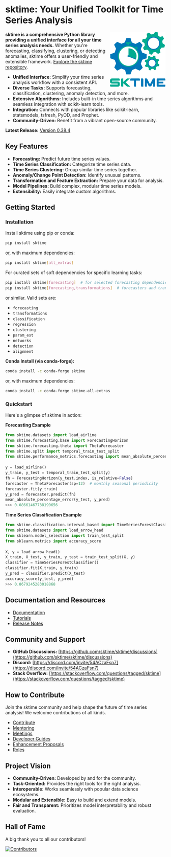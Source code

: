 <!-- README.md -->

# sktime: Your Unified Toolkit for Time Series Analysis

<a href="https://www.sktime.net">
    <img src="https://github.com/sktime/sktime/blob/main/docs/source/images/sktime-logo.svg" width="175" align="right" alt="sktime logo"/>
</a>

**sktime is a comprehensive Python library providing a unified interface for all your time series analysis needs.**  Whether you're forecasting, classifying, clustering, or detecting anomalies, sktime offers a user-friendly and extensible framework. [Explore the sktime repository](https://github.com/sktime/sktime).

*   **Unified Interface:** Simplify your time series analysis workflow with a consistent API.
*   **Diverse Tasks:**  Supports forecasting, classification, clustering, anomaly detection, and more.
*   **Extensive Algorithms:** Includes built-in time series algorithms and seamless integration with scikit-learn tools.
*   **Integration:** Connects with popular libraries like scikit-learn, statsmodels, tsfresh, PyOD, and Prophet.
*   **Community-Driven:** Benefit from a vibrant open-source community.

**Latest Release:** [Version 0.38.4](https://www.sktime.net/en/latest/changelog.html)

## Key Features

*   **Forecasting:**  Predict future time series values.
*   **Time Series Classification:** Categorize time series data.
*   **Time Series Clustering:** Group similar time series together.
*   **Anomaly/Change Point Detection:** Identify unusual patterns.
*   **Transformation and Feature Extraction:**  Prepare your data for analysis.
*   **Model Pipelines:**  Build complex, modular time series models.
*   **Extensibility:** Easily integrate custom algorithms.

## Getting Started

### Installation

Install sktime using pip or conda:

```bash
pip install sktime
```

or, with maximum dependencies:

```bash
pip install sktime[all_extras]
```

For curated sets of soft dependencies for specific learning tasks:

```bash
pip install sktime[forecasting]  # for selected forecasting dependencies
pip install sktime[forecasting,transformations]  # forecasters and transformers
```

or similar. Valid sets are:

* `forecasting`
* `transformations`
* `classification`
* `regression`
* `clustering`
* `param_est`
* `networks`
* `detection`
* `alignment`

**Conda Install (via conda-forge):**

```bash
conda install -c conda-forge sktime
```

or, with maximum dependencies:

```bash
conda install -c conda-forge sktime-all-extras
```

### Quickstart

Here's a glimpse of sktime in action:

**Forecasting Example**

```python
from sktime.datasets import load_airline
from sktime.forecasting.base import ForecastingHorizon
from sktime.forecasting.theta import ThetaForecaster
from sktime.split import temporal_train_test_split
from sktime.performance_metrics.forecasting import mean_absolute_percentage_error

y = load_airline()
y_train, y_test = temporal_train_test_split(y)
fh = ForecastingHorizon(y_test.index, is_relative=False)
forecaster = ThetaForecaster(sp=12)  # monthly seasonal periodicity
forecaster.fit(y_train)
y_pred = forecaster.predict(fh)
mean_absolute_percentage_error(y_test, y_pred)
>>> 0.08661467738190656
```

**Time Series Classification Example**

```python
from sktime.classification.interval_based import TimeSeriesForestClassifier
from sktime.datasets import load_arrow_head
from sklearn.model_selection import train_test_split
from sklearn.metrics import accuracy_score

X, y = load_arrow_head()
X_train, X_test, y_train, y_test = train_test_split(X, y)
classifier = TimeSeriesForestClassifier()
classifier.fit(X_train, y_train)
y_pred = classifier.predict(X_test)
accuracy_score(y_test, y_pred)
>>> 0.8679245283018868
```

## Documentation and Resources

*   [Documentation](https://www.sktime.net/en/stable/users.html)
*   [Tutorials](https://www.sktime.net/en/stable/examples.html)
*   [Release Notes](https://www.sktime.net/en/latest/changelog.html)

## Community and Support

*   **GitHub Discussions:** [https://github.com/sktime/sktime/discussions](https://github.com/sktime/sktime/discussions)
*   **Discord:** [https://discord.com/invite/54ACzaFsn7](https://discord.com/invite/54ACzaFsn7)
*   **Stack Overflow:** [https://stackoverflow.com/questions/tagged/sktime](https://stackoverflow.com/questions/tagged/sktime)

## How to Contribute

Join the sktime community and help shape the future of time series analysis! We welcome contributions of all kinds.

*   [Contribute](https://www.sktime.net/en/latest/get_involved/contributing.html)
*   [Mentoring](https://github.com/sktime/mentoring)
*   [Meetings](https://calendar.google.com/calendar/u/0/embed?src=sktime.toolbox@gmail.com&ctz=UTC)
*   [Developer Guides](https://www.sktime.net/en/latest/developer_guide.html)
*   [Enhancement Proposals](https://github.com/sktime/enhancement-proposals)
*   [Roles](https://www.sktime.net/en/latest/about/team.html)

## Project Vision

*   **Community-Driven:**  Developed by and for the community.
*   **Task-Oriented:** Provides the right tools for the right analysis.
*   **Interoperable:** Works seamlessly with popular data science ecosystems.
*   **Modular and Extensible:** Easy to build and extend models.
*   **Fair and Transparent:**  Prioritizes model interpretability and robust evaluation.

##  Hall of Fame

A big thank you to all our contributors!

<a href="https://github.com/sktime/sktime/graphs/contributors">
<img src="https://opencollective.com/sktime/contributors.svg?width=600&button=false" alt="Contributors"/>
</a>
